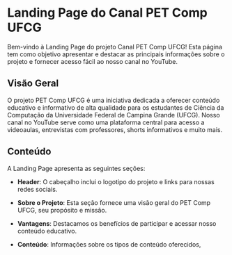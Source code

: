 # Landing Page do Canal PET Comp UFCG

Bem-vindo à Landing Page do projeto Canal PET Comp UFCG! Esta página tem como objetivo apresentar e destacar as principais informações sobre o projeto e fornecer acesso fácil ao nosso canal no YouTube.

## Visão Geral

O projeto PET Comp UFCG é uma iniciativa dedicada a oferecer conteúdo educativo e informativo de alta qualidade para os estudantes de Ciência da Computação da Universidade Federal de Campina Grande (UFCG). Nosso canal no YouTube serve como uma plataforma central para acesso a videoaulas, entrevistas com professores, shorts informativos e muito mais.

## Conteúdo

A Landing Page apresenta as seguintes seções:

- **Header**: O cabeçalho inclui o logotipo do projeto e links para nossas redes sociais.

- **Sobre o Projeto**: Esta seção fornece uma visão geral do PET Comp UFCG, seu propósito e missão.

- **Vantagens**: Destacamos os benefícios de participar e acessar nosso conteúdo educativo.

- **Conteúdo**: Informações sobre os tipos de conteúdo oferecidos,

